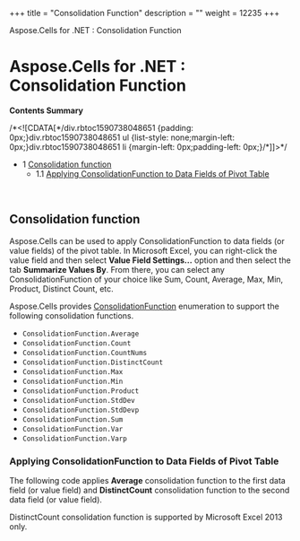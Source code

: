 +++
title = "Consolidation Function" 
description = "" 
weight = 12235 
+++

Aspose.Cells for .NET : Consolidation Function  

# Aspose.Cells for .NET : Consolidation Function


**Contents Summary**

/\*<!\[CDATA\[\*/div.rbtoc1590738048651 {padding: 0px;}div.rbtoc1590738048651 ul {list-style: none;margin-left: 0px;}div.rbtoc1590738048651 li {margin-left: 0px;padding-left: 0px;}/\*\]\]>\*/

*   1 [Consolidation function](#ConsolidationFunction-Consolidationfunction)
    *   1.1 [Applying ConsolidationFunction to Data Fields of Pivot Table](#ConsolidationFunction-ApplyingConsolidationFunctiontoDataFieldsofPivotTable)

 

## Consolidation function

Aspose.Cells can be used to apply ConsolidationFunction to data fields (or value fields) of the pivot table. In Microsoft Excel, you can right-click the value field and then select **Value Field Settings...** option and then select the tab **Summarize Values By**. From there, you can select any ConsolidationFunction of your choice like Sum, Count, Average, Max, Min, Product, Distinct Count, etc.

Aspose.Cells provides [ConsolidationFunction](https://apireference.aspose.com/net/cells/aspose.cells/consolidationfunction) enumeration to support the following consolidation functions.

*   `ConsolidationFunction.Average`
*   `ConsolidationFunction.Count`
*   `ConsolidationFunction.CountNums`
*   `ConsolidationFunction.DistinctCount`
*   `ConsolidationFunction.Max`
*   `ConsolidationFunction.Min`
*   `ConsolidationFunction.Product`
*   `ConsolidationFunction.StdDev`
*   `ConsolidationFunction.StdDevp`
*   `ConsolidationFunction.Sum`
*   `ConsolidationFunction.Var`
*   `ConsolidationFunction.Varp`

### Applying ConsolidationFunction to Data Fields of Pivot Table

The following code applies **Average** consolidation function to the first data field (or value field) and **DistinctCount** consolidation function to the second data field (or value field).

DistinctCount consolidation function is supported by Microsoft Excel 2013 only.

